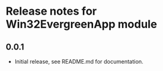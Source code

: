 # Release notes for Win32EvergreenApp module

## 0.0.1
- Initial release, see README.md for documentation.
